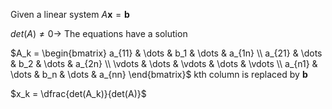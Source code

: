 Given a linear system $A \mathbf x = \mathbf b$

$det(A) \neq 0 \to$ The equations have a solution

$A_k = \begin{bmatrix} a_{11} & \dots & b_1 & \dots & a_{1n} \\ a_{21} & \dots & b_2 & \dots & a_{2n} \\ \vdots & \dots & \vdots & \dots & \vdots \\ a_{n1} & \dots & b_n & \dots & a_{nn} \end{bmatrix}$
kth column is replaced by $\mathbf b$

$x_k = \dfrac{det(A_k)}{det(A)}$
